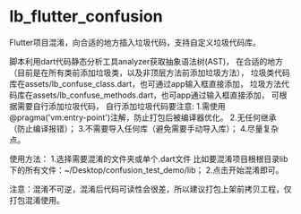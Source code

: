 # lb_flutter_confusion
Flutter项目混淆，向合适的地方插入垃圾代码，支持自定义垃圾代码库。

脚本利用dart代码静态分析工具analyzer获取抽象语法树(AST)，
在合适的地方（目前是在所有类前添加垃圾类，以及非顶层方法前添加垃圾方法），
垃圾类代码库在assets/lb_confuse_class.dart，也可通过app输入框直接添加，
垃圾方法代码库在assets/lb_confuse_methods.dart，也可app通过输入框直接添加，
可根据需要自行添加垃圾代码，
自行添加垃圾代码要注意:
1.需使用@pragma('vm:entry-point')注解，防止打包后被编译器优化。
2.无任何继承（防止编译报错）；
3.不需要导入任何库（避免需要手动导入库）；
4.尽量复杂点。

使用方法：
1.选择需要混淆的文件夹或单个.dart文件
比如要混淆项目根根目录lib下的所有文件：~/Desktop/confusion_test_demo/lib；
2.点击开始混淆即可。

注意：混淆不可逆，混淆后代码可读性会很差，所以建议打包上架前拷贝工程，仅打包混淆使用。
